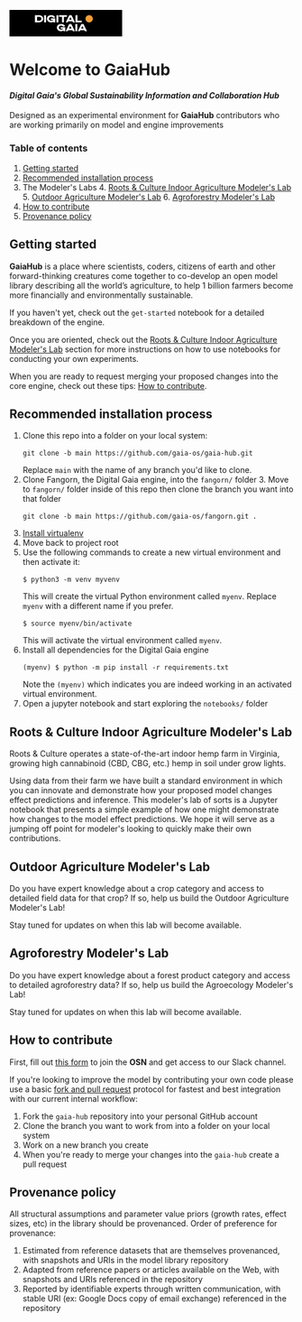 <p align="left">
	<img src="img/DG-logo.png" alt="Digital-Gaia" width="200">
</p>

# Welcome to GaiaHub
#### *Digital Gaia's Global Sustainability Information and Collaboration Hub*

Designed as an experimental environment for **GaiaHub** contributors who are working primarily on 
model and engine improvements

### Table of contents

1. [Getting started](#getting-started)
2. [Recommended installation process](#recommended-installation-process)
3. The Modeler's Labs
   4. [Roots & Culture Indoor Agriculture Modeler's Lab](#roots--culture-indoor-agriculture-modelers-lab)
   5. [Outdoor Agriculture Modeler's Lab](#outdoor-agriculture-modelers-lab)
   6. [Agroforestry Modeler's Lab](#agroforestry-modelers-lab)
7. [How to contribute](#how-to-contribute)
5. [Provenance policy](#provenance-policy)

## Getting started
**GaiaHub** is a place where scientists, coders, 
citizens of earth and other forward-thinking creatures come together to co-develop
an open model library describing all the world’s agriculture, to help 1 billion 
farmers become more financially and environmentally sustainable.

If you haven't yet, check out the `get-started` notebook for a detailed breakdown of the engine.

Once you are oriented, check out the [Roots & Culture Indoor Agriculture Modeler's Lab](#roots--culture-indoor-agriculture-modelers-lab) section for more instructions on how to use notebooks 
for conducting your own experiments.

When you are ready to request merging your proposed changes into the core engine, check out these tips: [How to contribute](#how-to-contribute).

## Recommended installation process
1. Clone this repo into a folder on your local system:
    ```
    git clone -b main https://github.com/gaia-os/gaia-hub.git
    ```
    Replace `main` with the name of any branch you'd like to clone.  
2. Clone Fangorn, the Digital Gaia engine, into the `fangorn/` folder
   3. Move to `fangorn/` folder inside of this repo then clone the branch you want into that folder
    ```
    git clone -b main https://github.com/gaia-os/fangorn.git .
    ```
3. [Install virtualenv](https://virtualenv.pypa.io/en/latest/installation.html)  
3. Move back to project root  
4. Use the following commands to create a new virtual environment and then activate it:  
    ```
    $ python3 -m venv myvenv
    ```
    This will create the virtual Python environment called `myenv`. Replace `myenv` with a different name if you prefer.
    ```
    $ source myenv/bin/activate
    ```
    This will activate the virtual environment called `myenv`.  
5. Install all dependencies for the Digital Gaia engine
    ```
    (myenv) $ python -m pip install -r requirements.txt
    ```
   Note the `(myenv)` which indicates you are indeed working in an activated virtual environment.  
6. Open a jupyter notebook and start exploring the `notebooks/` folder

## Roots & Culture Indoor Agriculture Modeler's Lab
Roots & Culture operates a state-of-the-art indoor hemp farm in Virginia, growing high cannabinoid (CBD, CBG, etc.) hemp in soil under grow lights. 

Using data from their farm we have built a standard environment in which you can innovate and demonstrate how your proposed model changes 
effect predictions and inference. This modeler's lab of sorts is a Jupyter notebook that presents a simple example of how one might 
demonstrate how changes to the model effect predictions. We hope it will serve as a jumping off point for modeler's looking to quickly make 
their own contributions.

## Outdoor Agriculture Modeler's Lab
Do you have expert knowledge about a crop category and access to detailed field data for that crop? If so, help us build the 
Outdoor Agriculture Modeler's Lab!

Stay tuned for updates on when this lab will become available.

## Agroforestry Modeler's Lab
Do you have expert knowledge about a forest product category and access to detailed agroforestry data? If so, help us build the 
Agroecology Modeler's Lab!

Stay tuned for updates on when this lab will become available.

## How to contribute
First, fill out [this form](https://forms.gle/E1C8QAKJio4ParXm8) to join the **OSN** and get access to our Slack channel.

If you're looking to improve the model by contributing your own code please use a basic 
[fork and pull request](https://docs.github.com/en/get-started/quickstart/contributing-to-projects) protocol for 
fastest and best integration with our current internal workflow:
1. Fork the `gaia-hub` repository into your personal GitHub account 
2. Clone the branch you want to work from into a folder on your local system
3. Work on a new branch you create
4. When you're ready to merge your changes into the `gaia-hub` create a pull request

## Provenance policy
All structural assumptions and parameter value priors (growth rates, effect sizes, etc) in the library should be provenanced. 
Order of preference for provenance:
1. Estimated from reference datasets that are themselves provenanced, with snapshots and URIs in the model library repository
2. Adapted from reference papers or articles available on the Web, with snapshots and URIs referenced in the repository
3. Reported by identifiable experts through written communication, with stable URI (ex: Google Docs copy of email exchange) referenced in the repository


